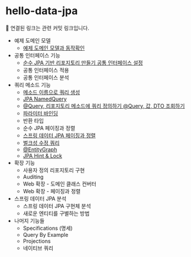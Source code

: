 # hello-data-jpa

🔗 연결된 링크는 관련 커밋 링크입니다.

- 예제 도메인 모델
  - [예제 도메인 모델과 동작확인](https://github.com/seungyeonnnnnni/hello-data-jpa/tree/d9514a412ceb96840aa9870a7bfc23a45de10ef0)
- 공통 인터페이스 기능
  - [순수 JPA 기반 리포지토리 만들기 공통 인터페이스 설정](https://github.com/seungyeonnnnnni/hello-data-jpa/tree/2b31d4200b5cd824ae1d6b72fe07672efbb56a2c)
  - 공통 인터페이스 적용
  - 공통 인터페이스 분석
- 쿼리 메소드 기능
  - [메소드 이름으로 쿼리 생성](https://github.com/seungyeonnnnnni/hello-data-jpa/tree/200dbf45e84592d0cc6f52c078cc66dcb587d18c)
  - [JPA NamedQuery](https://github.com/seungyeonnnnnni/hello-data-jpa/tree/beabe680af976c0ccd1386d00787b54c696e4519)
  - [@Query, 리포지토리 메소드에 쿼리 정의하기 @Query, 값, DTO 조회하기](https://github.com/seungyeonnnnnni/hello-data-jpa/tree/0da52f0834fa1bbca75932a9fb6dee7f9340afca)
  - [파라미터 바인딩](https://github.com/seungyeonnnnnni/hello-data-jpa/tree/5caee403cbb733a6a4fa609cfa709a95da918e08)
  - 반환 타입
  - 순수 JPA 페이징과 정렬
  - [스프링 데이터 JPA 페이징과 정렬](https://github.com/seungyeonnnnnni/hello-data-jpa/tree/78eedde525337d58a715344455514a9efc50e8c2)
  - [벌크성 수정 쿼리](https://github.com/seungyeonnnnnni/hello-data-jpa/tree/a9052713dc8593e3a38649e647a01ee730153138)
  - [@EntityGraph](https://github.com/seungyeonnnnnni/hello-data-jpa/tree/e5a83b1abd7d1c4857533485c36c91e665d2d599)
  - [JPA Hint & Lock](https://github.com/seungyeonnnnnni/hello-data-jpa/tree/18382f661db1fb188f91affd185fba51c7ddce24)
- 확장 기능
  - 사용자 정의 리포지토리 구현
  - Auditing
  - Web 확장 - 도메인 클래스 컨버터 
  - Web 확장 - 페이징과 정렬
- 스프링 데이터 JPA 분석
  - 스프링 데이터 JPA 구현체 분석 
  - 새로운 엔티티를 구별하는 방법
- 나머지 기능들 
  - Specifications (명세) 
  - Query By Example 
  - Projections
  - 네이티브 쿼리

